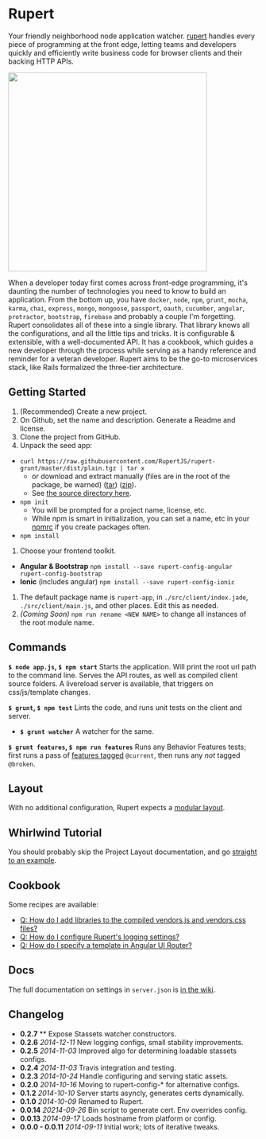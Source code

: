 # Rupert


Your friendly neighborhood node application watcher. [rupert](#) handles every piece of programming at the front edge, letting teams and developers quickly and efficiently write business code for browser clients and their backing HTTP APIs.

<img src="https://cdn.rawgit.com/DavidSouther/rupert/master/src/assets/logos/Rupert.svg" type="image/svg+xml" width="400px" />

When a developer today first comes across front-edge programming, it's daunting the number of technologies you need to know to build an application. From the bottom up, you have `docker`, `node`, `npm`, `grunt`, `mocha`, `karma`, `chai`, `express`, `mongo`, `mongoose`, `passport`, `oauth`, `cucumber`, `angular`, `protractor`, `bootstrap`, `firebase` and probably a couple I'm forgetting.  Rupert consolidates all of these into a single library. That library knows all the configurations, and all the little tips and tricks. It is configurable & extensible, with a well-documented API. It has a cookbook, which guides a new developer through the process while serving as a handy reference and reminder for a veteran developer. Rupert aims to be the go-to microservices stack, like Rails formalized the three-tier architecture.

## Getting Started

1. (Recommended) Create a new project.
  1. On Github, set the name and description. Generate a Readme and license.
  1. Clone the project from GitHub.
1. Unpack the seed app:
  * `curl https://raw.githubusercontent.com/RupertJS/rupert-grunt/master/dist/plain.tgz | tar x`
    * or download and extract manually (files are in the root of the package, be warned) ([tar](https://raw.githubusercontent.com/RupertJS/rupert-grunt/master/dist/plain.tgz)) ([zip](https://raw.githubusercontent.com/RupertJS/rupert-grunt/master/dist/plain.zip)).
    * See [the source directory here][plain_folder].
  * `npm init`
    * You will be prompted for a project name, license, etc.
    * While npm is smart in initialization, you can set a name, etc in your [npmrc][npmrc] if you create packages often.
  * `npm install`
1. Choose your frontend toolkit.
  * **Angular & Bootstrap** `npm install --save rupert-config-angular rupert-config-bootstrap`
  * **Ionic** (includes angular) `npm install --save rupert-config-ionic`
  1. The default package name is `rupert-app`, in `./src/client/index.jade`, `./src/client/main.js`, and other places. Edit this as needed.
  1. *(Coming Soon)* `npm run rename <NEW NAME>` to change all instances of the root module name.

[plain_folder]: https://github.com/DavidSouther/rupert-grunt/tree/master/plain
[npmrc]: https://www.npmjs.org/doc/misc/npm-config.html#config-settings

## Commands

**`$ node app.js`, `$ npm start`** Starts the application. Will print the root url path to the command line. Serves the API routes, as well as compiled client source folders. A livereload server is available, that triggers on css/js/template changes.

**`$ grunt`, `$ npm test`** Lints the code, and runs unit tests on the client and server.

* **`$ grunt watcher`** A watcher for the same.

**`$ grunt features`, `$ npm run features`** Runs any Behavior Features tests; first runs a pass of [features tagged][tagging] `@current`, then runs any *not* tagged `@broken`.

[tagging]: https://github.com/cucumber/cucumber/wiki/Tags

## Layout

With no additional configuration, Rupert expects a [modular layout](https://github.com/RupertJS/rupert/wiki/Project-Layout).

## Whirlwind Tutorial

You should probably skip the Project Layout documentation, and go [straight to an example](https://github.com/RupertJS/rupert/wiki/Whirlwind-Tutorial).

## Cookbook

Some recipes are available:

* [Q: How do I add libraries to the compiled vendors.js and vendors.css files?](https://github.com/RupertJS/rupert/wiki/Cookbook:-Add-Vendor-Libraries)
* [Q: How do I configure Rupert's logging settings?](https://github.com/RupertJS/rupert/wiki/Cookbook:-Configure-Logging)
* [Q: How do I specify a template in Angular UI Router?](https://github.com/RupertJS/rupert/wiki/Cookbook:-Angular-UI-Router-Templates)

## Docs

The full documentation on settings in `server.json` is [in the wiki](https://github.com/RupertJS/rupert/wiki/Config-API).

## Changelog

* **0.2.7** ** Expose Stassets watcher constructors.
* **0.2.6** *2014-12-11* New logging configs, small stability improvements.
* **0.2.5** *2014-11-03* Improved algo for determining loadable stassets configs.
* **0.2.4** *2014-11-03* Travis integration and testing.
* **0.2.3** *2014-10-24* Handle configuring and serving static assets.
* **0.2.0** *2014-10-16* Moving to rupert-config-* for alternative configs.
* **0.1.2** *2014-10-10* Server starts asyncly, generates certs dynamically.
* **0.1.0** *2014-10-09* Renamed to Rupert.
* **0.0.14** *20214-09-26* Bin script to generate cert. Env overrides config.
* **0.0.13** *2014-09-17* Loads hostname from platform or config.
* **0.0.0 - 0.0.11** *2014-09-11* Initial work; lots of iterative tweaks.

[ng]: https://angularjs.org/
[stas]: https://github.com/DavidSouther/stassets
[moment]: http://momentjs.com/
